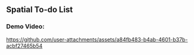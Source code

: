 ## Spatial To-do List


### Demo Video:

https://github.com/user-attachments/assets/a84fb483-b4ab-4601-b37b-acbf27465b54

